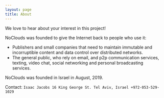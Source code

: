 ```yaml
---
layout: page
title: About
---
```


<p class="message">
  We love to hear about your interest in this project!
</p>

NoClouds was founded to give the Internet back to people who use it:

* Publishers and small companies that need to maintain immutable and incorruptible content and data control over distributed networks.
* The general public, who rely on email, and p2p communication services, texting, video chat, social networking and personal broadcasting services.

NoClouds was founded in Israel in August, 2019.

Contact:
`
Isaac Jacobs
16 King George St.
Tel Aviv, Israel
+972-053-529-1029
`
